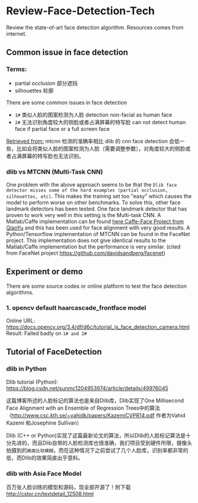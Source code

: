 # Review-Face-Detection-Tech
Review the state-of-art face detection algorithm. Resources comes from internet. 

## Common issue in face detection
### Terms: 
  - partial occlusion 部分遮挡
  - silhouettes 轮廓

There are some common issues in face detection
  - `1#` 类似人脸的图案检测为人脸  detection non-facial as human face
  - `2#` 无法识别角度较大的侧脸或者占满屏幕的特写脸 can not detect human face if partial face or a full screen face

[Retrieved from:](https://github.com/AlfnXd/video_clipper/wiki/How-to-use) mtcnn 检测的准确率相比 dlib 的 cnn face detection 会低一些，比如会将类似人脸的图案检测为人脸（需要调整参数），对角度较大的侧脸或者占满屏幕的特写脸也无法识别。

### dlib vs MTCNN (Multi-Task CNN)
One problem with the above approach seems to be that the `Dlib face detector misses some of the hard examples (partial occlusion, silhouettes, etc)`. This makes the training set too "easy" which causes the model to perform worse on other benchmarks. To solve this, other face landmark detectors has been tested. One face landmark detector that has proven to work very well in this setting is the Multi-task CNN. A Matlab/Caffe implementation can be found [here Caffe-Face Project from QiaoYu](https://github.com/kpzhang93/) and this has been used for face alignment with very good results. A Python/Tensorflow implementation of MTCNN can be found in the FaceNet project. This implementation does not give identical results to the Matlab/Caffe implementation but the performance is very similar. (cited from FaceNet project https://github.com/davidsandberg/facenet)


## Experiment or demo
There are some source codes or online platform to test the face detection algorithms.
### 1. opencv default haarcascade_frontface model 
Online URL: https://docs.opencv.org/3.4/df/d6c/tutorial_js_face_detection_camera.html
Result: Failed badly on `1# and 2#`


## Tutorial of FaceDetection
### dlib in Python
Dlib tutorial (Python): https://blog.csdn.net/sunmc1204953974/article/details/49976045

这篇博客所述的人脸标记的算法也是来自Dlib库，Dlib实现了One Millisecond Face Alignment with an Ensemble of Regression Trees中的算法（http://www.csc.kth.se/~vahidk/papers/KazemiCVPR14.pdf 作者为Vahid Kazemi 和Josephine Sullivan）

Dlib (C++ or Python)实现了这篇最新论文的算法，所以Dlib的人脸标记算法是十分先进的，而且Dlib自带的人脸检测库也很准确，我们项目受到硬件所限，摄像头拍摄到的`画面比较模糊`，而在这种情况下之前尝试了几个人脸库，识别率都非常的低，而Dlib的效果简直出乎意料。

### dlib with Asia Face Model
百万张人脸训练的模型和源码，现全部开源了！附下载 http://cstor.cn/textdetail_12508.html


